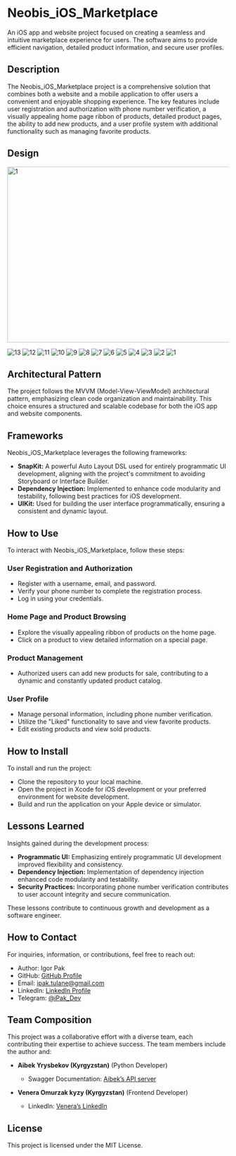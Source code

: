 # Neobis_iOS_Marketplace

An iOS app and website project focused on creating a seamless and intuitive marketplace experience for users. The software aims to provide efficient navigation, detailed product information, and secure user profiles.

## Description

The Neobis_iOS_Marketplace project is a comprehensive solution that combines both a website and a mobile application to offer users a convenient and enjoyable shopping experience. The key features include user registration and authorization with phone number verification, a visually appealing home page ribbon of products, detailed product pages, the ability to add new products, and a user profile system with additional functionality such as managing favorite products.

## Design

<img width="800" height="400" align="center" alt="1" src="https://github.com/iPakTulane/Neobis_iOS_Marketplace/assets/117035210/b55a84db-d9a5-4680-9dcd-dcc4d935a39c"/>

![13](https://github.com/iPakTulane/Neobis_iOS_Marketplace/assets/117035210/16821f57-9bed-4fd7-91ef-418c134f3ce3)
![12](https://github.com/iPakTulane/Neobis_iOS_Marketplace/assets/117035210/0fde9bc2-106a-4c5a-846a-abb5b7ec8049)
![11](https://github.com/iPakTulane/Neobis_iOS_Marketplace/assets/117035210/45e6cc98-78d5-4460-9e72-b60ffd641dee)
![10](https://github.com/iPakTulane/Neobis_iOS_Marketplace/assets/117035210/d8d93c70-ff61-4ac4-930c-64d467a68b4c)
![9](https://github.com/iPakTulane/Neobis_iOS_Marketplace/assets/117035210/8e43847d-d045-400b-a19a-e95a50391243)
![8](https://github.com/iPakTulane/Neobis_iOS_Marketplace/assets/117035210/d89e96c3-a53c-40ac-a6ae-1aa88d2bca9e)
![7](https://github.com/iPakTulane/Neobis_iOS_Marketplace/assets/117035210/ef6d5cba-0fe3-469b-9dc8-4b35dca2e745)
![6](https://github.com/iPakTulane/Neobis_iOS_Marketplace/assets/117035210/d15c26ac-f3c5-407a-9aba-6537f29e8fce)
![5](https://github.com/iPakTulane/Neobis_iOS_Marketplace/assets/117035210/27180a37-8793-4442-afdd-7512190e8106)
![4](https://github.com/iPakTulane/Neobis_iOS_Marketplace/assets/117035210/9378b1b8-ddfd-42da-87eb-03bc04330c1b)
![3](https://github.com/iPakTulane/Neobis_iOS_Marketplace/assets/117035210/8be9f8fb-7e1d-40cd-898a-a914a45fe3ac)
![2](https://github.com/iPakTulane/Neobis_iOS_Marketplace/assets/117035210/cf8aa1de-57a3-47d2-88a2-344afe627edc)
![1](https://github.com/iPakTulane/Neobis_iOS_Marketplace/assets/117035210/c2e4550f-ed38-46cf-9973-90726dc1712a)


## Architectural Pattern

The project follows the MVVM (Model-View-ViewModel) architectural pattern, emphasizing clean code organization and maintainability. This choice ensures a structured and scalable codebase for both the iOS app and website components.

## Frameworks

Neobis_iOS_Marketplace leverages the following frameworks:
- **SnapKit:** A powerful Auto Layout DSL used for entirely programmatic UI development, aligning with the project's commitment to avoiding Storyboard or Interface Builder.
- **Dependency Injection:** Implemented to enhance code modularity and testability, following best practices for iOS development.
- **UIKit:** Used for building the user interface programmatically, ensuring a consistent and dynamic layout.

## How to Use
To interact with Neobis_iOS_Marketplace, follow these steps:

### User Registration and Authorization
- Register with a username, email, and password.
- Verify your phone number to complete the registration process.
- Log in using your credentials.

### Home Page and Product Browsing
- Explore the visually appealing ribbon of products on the home page.
- Click on a product to view detailed information on a special page.

### Product Management
- Authorized users can add new products for sale, contributing to a dynamic and constantly updated product catalog.

### User Profile
- Manage personal information, including phone number verification.
- Utilize the "Liked" functionality to save and view favorite products.
- Edit existing products and view sold products.

## How to Install

To install and run the project:
- Clone the repository to your local machine.
- Open the project in Xcode for iOS development or your preferred environment for website development.
- Build and run the application on your Apple device or simulator.

## Lessons Learned
Insights gained during the development process:

- **Programmatic UI:** Emphasizing entirely programmatic UI development improved flexibility and consistency.
- **Dependency Injection:** Implementation of dependency injection enhanced code modularity and testability.
- **Security Practices:** Incorporating phone number verification contributes to user account integrity and secure communication.

These lessons contribute to continuous growth and development as a software engineer.

## How to Contact
For inquiries, information, or contributions, feel free to reach out:

- Author: Igor Pak
- GitHub: [GitHub Profile](https://github.com/iPakTulane)
- Email: [ipak.tulane@gmail.com](mailto:ipak.tulane@gmail.com)
- LinkedIn: [LinkedIn Profile](https://www.linkedin.com/in/igor-pak/)
- Telegram: [@iPak_Dev](https://t.me/iPak_Dev)

## Team Composition
This project was a collaborative effort with a diverse team, each contributing their expertise to achieve success. The team members include the author and:

- **Aibek Yrysbekov (Kyrgyzstan)** (Python Developer)
  - Swagger Documentation: [Aibek’s API server](https://aibek-backender.org.kg/swagger/)

- **Venera Omurzak kyzy (Kyrgyzstan)** (Frontend Developer)
  - LinkedIn: [Venera’s LinkedIn]( https://www.linkedin.com/in/veneraomurzakkyzy/)


## License
This project is licensed under the MIT License.

